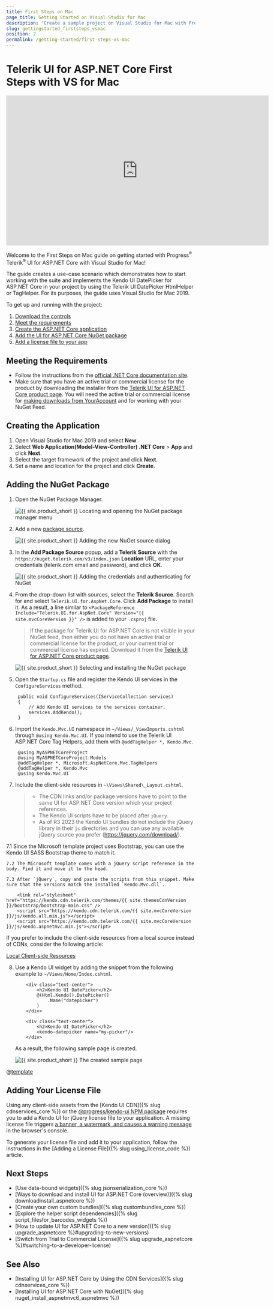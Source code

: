 ```yaml
---
title: First Steps on Mac
page_title: Getting Started on Visual Studio for Mac
description: "Create a sample project on Visual Studio for Mac with Progress Telerik UI for ASP.NET Core (aka MVC 6 or ASP.NET Core MVC)."
slug: gettingstarted_firststeps_vsmac
position: 2
permalink: /getting-started/first-steps-vs-mac
---
```


# Telerik UI for ASP.NET Core First Steps with VS for Mac

<iframe width="700" height="400" src="https://www.youtube.com/embed/901yBM2WYb4?list=PLvmaC-XMqeBaHWzU1zyFgaNi2pcuix6Ps" frameborder="0" allow="accelerometer; autoplay; encrypted-media; gyroscope; picture-in-picture" allowfullscreen></iframe>

Welcome to the First Steps on Mac guide on getting started with Progress<sup>®</sup> Telerik<sup>®</sup> UI for ASP.NET Core with Visual Studio for Mac!

The guide creates a use-case scenario which demonstrates how to start working with the suite and implements the Kendo UI DatePicker for ASP.NET Core in your project by using the Telerik UI DatePicker HtmlHelper or TagHelper. For its purposes, the guide uses Visual Studio for Mac 2019.

To get up and running with the project:

1. [Download the controls](https://www.telerik.com/download-trial-file/v2/aspnet-core-ui)
1. [Meet the requirements](#meeting-the-requirements)
1. [Create the ASP.NET Core application](#creating-the-application)
1. [Add the UI for ASP.NET Core NuGet package](#adding-the-nuget-package)
1. [Add a license file to your app](#adding-your-license-file)

## Meeting the Requirements

* Follow the instructions from the [official .NET Core documentation site](https://docs.microsoft.com/en-us/dotnet/core/macos-prerequisites?tabs=netcore2x).
* Make sure that you have an active trial or commercial license for the product by downloading the installer from the [Telerik UI for ASP.NET Core product page](https://www.telerik.com/aspnet-core-ui). You will need the active trial or commercial license for [making downloads from YourAccount](https://www.telerik.com/account/my-downloads) and for working with your NuGet Feed.

## Creating the Application

1. Open Visual Studio for Mac 2019 and select **New**.
1. Select **Web Application(Model-View-Controller) .NET Core** > **App** and click **Next**.
1. Select the target framework of the project and click **Next**.
1. Set a name and location for the project and click **Create**.    

## Adding the NuGet Package

1. Open the NuGet Package Manager.

	![{{ site.product_short }} Locating and opening the NuGet package manager menu](../getting-started-core/images/mac-manage-nuget.png)

2. Add a new [package source](https://docs.microsoft.com/en-us/visualstudio/mac/nuget-walkthrough?toc=%2Fnuget%2Ftoc.json&view=vsmac-2019#adding-package-sources).

	![{{ site.product_short }} Adding the new NuGet source dialog](../getting-started-core/images/mac-add-nuget-source.png)

3.  In the **Add Package Source** popup, add a **Telerik Source** with the `https://nuget.telerik.com/v3/index.json` **Location** URL, enter your credentials (telerik.com email and password), and click **OK**.

	![{{ site.product_short }} Adding the credentials and authenticating for NuGet](../getting-started-core/images/mac-nuget-authenticate.png)

4. From the drop-down list with sources, select the **Telerik Source**. Search for and select `Telerik.UI.for.AspNet.Core`. Click **Add Package** to install it. As a result, a line similar to `<PackageReference Include="Telerik.UI.for.AspNet.Core" Version="{{ site.mvcCoreVersion }}" />` is added to your `.csproj` file.

	> If the package for Telerik UI for ASP.NET Core is not visible in your NuGet feed, then either you do not have an active trial or commercial license for the product, or your current trial or commercial license has expired. Download it from the [Telerik UI for ASP.NET Core product page](https://www.telerik.com/aspnet-core-ui).

	![{{ site.product_short }} Selecting and installing the NuGet package](../getting-started-core/images/mac-nuget-install.png)

5. Open the `Startup.cs` file and register the Kendo UI services in the `ConfigureServices` method.

		public void ConfigureServices(IServiceCollection services)
		{
			// Add Kendo UI services to the services container.
			services.AddKendo();
		}

6. Import the `Kendo.Mvc.UI` namespace in `~/Views/_ViewImports.cshtml` through `@using Kendo.Mvc.UI`. If you intend to use the Telerik UI ASP.NET Core Tag Helpers, add them with `@addTagHelper *, Kendo.Mvc`.

        @using MyASPNETCoreProject
	    @using MyASPNETCoreProject.Models
        @addTagHelper *, Microsoft.AspNetCore.Mvc.TagHelpers
        @addTagHelper *, Kendo.Mvc
        @using Kendo.Mvc.UI


7. Include the client-side resources in `~\Views\Shared\_Layout.cshtml`.

	> * The CDN links and/or package versions have to point to the same UI for ASP.NET Core version which your project references.
	> * The Kendo UI scripts have to be placed after `jQuery`.
	> * As of R3 2023 the Kendo UI bundles do not include the jQuery library in their `js` directories and you can use any available jQuery source you prefer (https://jquery.com/download/).

  7.1 Since the Microsoft template project uses Bootstrap, you can use the Kendo UI SASS Bootstrap theme to match it.

	7.2 The Microsoft template comes with a jQuery script reference in the body. Find it and move it to the head.

	7.3 After `jQuery`, copy and paste the scripts from this snippet. Make sure that the versions match the installed `Kendo.Mvc.dll`.

		<link rel="stylesheet" href="https://kendo.cdn.telerik.com/themes/{{ site.themesCdnVersion }}/bootstrap/bootstrap-main.css" />
		<script src="https://kendo.cdn.telerik.com/{{ site.mvcCoreVersion }}/js/kendo.all.min.js"></script>   
		<script src="https://kendo.cdn.telerik.com/{{ site.mvcCoreVersion }}/js/kendo.aspnetmvc.min.js"></script>   			

If you prefer to include the client-side resources from a local source instead of CDNs, consider the following article:

[Local Client-side Resources](https://docs.telerik.com/aspnet-core/installation/getting-started-copy-client-resources#including-client-side-resources)

8. Use a Kendo UI widget by adding the snippet from the following example to `~/Views/Home/Index.cshtml`.

	```tab-HtmlHelper
		<div class="text-center">
    		<h2>Kendo UI DatePicker</h2>
    		@(Html.Kendo().DatePicker()
       			.Name("datepicker")
    		)
		</div>
	```
	```tab-TagHelper
		<div class="text-center">
    		<h2>Kendo UI DatePicker</h2>
			<kendo-datepicker name="my-picker"/>
		</div>
	```

	As a result, the following sample page is created.

    ![{{ site.product_short }} The created sample page](../getting-started-core/images/mac-sample-page.png)

@[template](/_contentTemplates/core/json-serialization-note.md#json-serialization-note)

## Adding Your License File

Using any client-side assets from the [Kendo UI CDN]({% slug cdnservices_core %}) or the [@progress/kendo-ui NPM package](https://www.npmjs.com/package/@progress/kendo-ui) requires you to add a Kendo UI for jQuery license file to your application. A missing license file triggers [a banner, a watermark, and causes a warning message](https://docs.telerik.com/kendo-ui/knowledge-base/invalid-license) in the browser's console.

To generate your license file and add it to your application, follow the instructions in the [Adding a License File]({% slug using_license_code %}) article.

## Next Steps

* [Use data-bound widgets]({% slug jsonserialization_core %})
* [Ways to download and install UI for ASP.NET Core (overview)]({% slug downloadinstall_aspnetcore %})
* [Create your own custom bundles]({% slug custombundles_core %})
* [Explore the helper script dependencies]({% slug script_filesfor_barcodes_widgets %})
* [How to update UI for ASP.NET Core to a new version]({% slug upgrade_aspnetcore %}#upgrading-to-new-versions)
* [Switch from Trial to Commercial License]({% slug upgrade_aspnetcore %}#switching-to-a-developer-license)

## See Also

* [Installing UI for ASP.NET Core by Using the CDN Services]({% slug cdnservices_core %})
* [Installing UI for ASP.NET Core with NuGet]({% slug nuget_install_aspnetmvc6_aspnetmvc %})
